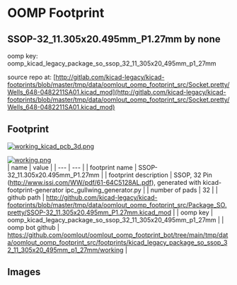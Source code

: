# OOMP Footprint  
## SSOP-32_11.305x20.495mm_P1.27mm  by none  
  
oomp key: oomp_kicad_legacy_package_so_ssop_32_11_305x20_495mm_p1_27mm  
  
source repo at: [http://gitlab.com/kicad-legacy/kicad-footprints/blob/master/tmp/data/oomlout_oomp_footprint_src/Socket.pretty/Wells_648-0482211SA01.kicad_mod](http://gitlab.com/kicad-legacy/kicad-footprints/blob/master/tmp/data/oomlout_oomp_footprint_src/Socket.pretty/Wells_648-0482211SA01.kicad_mod)  
## Footprint  
  
[![working_kicad_pcb_3d.png](working_kicad_pcb_3d_600.png)](working_kicad_pcb_3d.png)  
  
[![working.png](working_600.png)](working.png)  
| name | value | 
| --- | --- | 
| footprint name | SSOP-32_11.305x20.495mm_P1.27mm | 
| footprint description | SSOP, 32 Pin (http://www.issi.com/WW/pdf/61-64C5128AL.pdf), generated with kicad-footprint-generator ipc_gullwing_generator.py | 
| number of pads | 32 | 
| github path | http://github.com/kicad-legacy/kicad-footprints/blob/master/tmp/data/oomlout_oomp_footprint_src/Package_SO.pretty/SSOP-32_11.305x20.495mm_P1.27mm.kicad_mod | 
| oomp key | oomp_kicad_legacy_package_so_ssop_32_11_305x20_495mm_p1_27mm | 
| oomp bot github | https://github.com/oomlout/oomlout_oomp_footprint_bot/tree/main/tmp/data/oomlout_oomp_footprint_src/footprints/kicad_legacy_package_so_ssop_32_11_305x20_495mm_p1_27mm/working | 
## Images  
